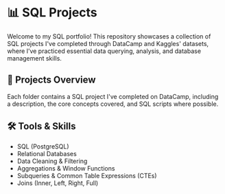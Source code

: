 # 📊 SQL Projects

Welcome to my SQL portfolio! This repository showcases a collection of SQL projects I've completed through DataCamp and Kaggles' datasets, 
where I’ve practiced essential data querying, analysis, and database management skills.

## 📁 Projects Overview

Each folder contains a SQL project I've completed on DataCamp, including a description, the core concepts covered, and SQL scripts where possible.

## 🛠️ Tools & Skills
- SQL (PostgreSQL)
- Relational Databases
- Data Cleaning & Filtering
- Aggregations & Window Functions
- Subqueries & Common Table Expressions (CTEs)
- Joins (Inner, Left, Right, Full)
